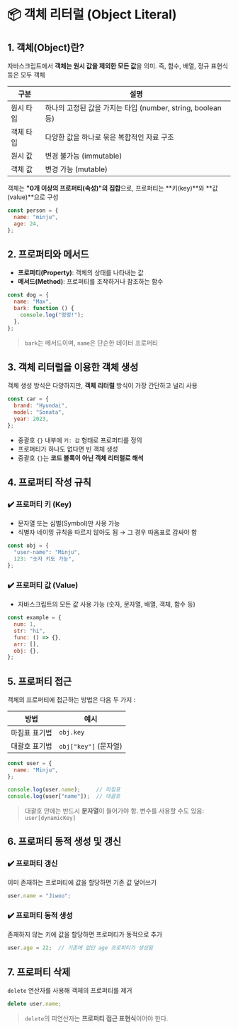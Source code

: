 # 📦 객체 리터럴 (Object Literal)

## 1. 객체(Object)란?

자바스크립트에서 **객체는 원시 값을 제외한 모든 값**을 의미. 즉, 함수, 배열, 정규 표현식 등은 모두 객체

| 구분        | 설명                                |
|-------------|-------------------------------------|
| 원시 타입    | 하나의 고정된 값을 가지는 타입 (number, string, boolean 등) |
| 객체 타입    | 다양한 값을 하나로 묶은 복합적인 자료 구조                    |
| 원시 값      | 변경 불가능 (immutable)             |
| 객체 값      | 변경 가능 (mutable)                 |

객체는 **"0개 이상의 프로퍼티(속성)"의 집합**으로, 프로퍼티는 **키(key)**와 **값(value)**으로 구성

```js
const person = {
  name: "minju",
  age: 24,
};
```

## 2. 프로퍼티와 메서드

- **프로퍼티(Property)**: 객체의 상태를 나타내는 값
- **메서드(Method)**: 프로퍼티를 조작하거나 참조하는 함수

```js
const dog = {
  name: "Max",
  bark: function () {
    console.log("멍멍!");
  },
};
```

> `bark`는 메서드이며, `name`은 단순한 데이터 프로퍼티

## 3. 객체 리터럴을 이용한 객체 생성

객체 생성 방식은 다양하지만, **객체 리터럴** 방식이 가장 간단하고 널리 사용
```js
const car = {
  brand: "Hyundai",
  model: "Sonata",
  year: 2023,
};
```

- 중괄호 `{}` 내부에 `키: 값` 형태로 프로퍼티를 정의
- 프로퍼티가 하나도 없다면 빈 객체 생성
- 중괄호 `{}`는 **코드 블록이 아닌 객체 리터럴로 해석**

## 4. 프로퍼티 작성 규칙

### ✔️ 프로퍼티 키 (Key)

- 문자열 또는 심벌(Symbol)만 사용 가능
- 식별자 네이밍 규칙을 따르지 않아도 됨 → 그 경우 따옴표로 감싸야 함

```js
const obj = {
  "user-name": "Minju",
  123: "숫자 키도 가능",
};
```

### ✔️ 프로퍼티 값 (Value)

- 자바스크립트의 모든 값 사용 가능 (숫자, 문자열, 배열, 객체, 함수 등)

```js
const example = {
  num: 1,
  str: "hi",
  func: () => {},
  arr: [],
  obj: {},
};
```

## 5. 프로퍼티 접근

객체의 프로퍼티에 접근하는 방법은 다음 두 가지 :

| 방법         | 예시                   |
|--------------|------------------------|
| 마침표 표기법 | `obj.key`              |
| 대괄호 표기법 | `obj["key"]` (문자열)  |

```js
const user = {
  name: "Minju",
};

console.log(user.name);     // 마침표
console.log(user["name"]);  // 대괄호
```

> 대괄호 안에는 반드시 **문자열**이 들어가야 함. 변수를 사용할 수도 있음: `user[dynamicKey]`

## 6. 프로퍼티 동적 생성 및 갱신

### ✔️ 프로퍼티 갱신

이미 존재하는 프로퍼티에 값을 할당하면 기존 값 덮어쓰기

```js
user.name = "Jiwoo";
```

### ✔️ 프로퍼티 동적 생성

존재하지 않는 키에 값을 할당하면 프로퍼티가 동적으로 추가

```js
user.age = 22;  // 기존에 없던 age 프로퍼티가 생성됨
```

## 7. 프로퍼티 삭제

`delete` 연산자를 사용해 객체의 프로퍼티를 제거

```js
delete user.name;
```

> `delete`의 피연산자는 **프로퍼티 접근 표현식**이어야 한다.
